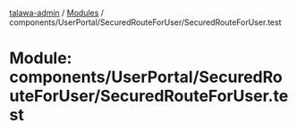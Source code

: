 [talawa-admin](../README.md) / [Modules](../modules.md) / components/UserPortal/SecuredRouteForUser/SecuredRouteForUser.test

# Module: components/UserPortal/SecuredRouteForUser/SecuredRouteForUser.test
